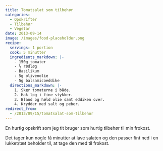 ```yaml
---
title: Tomatsalat som tilbehør
categories:
  - Opskrifter
  - Tilbehør
  - Vegetar
date: 2013-09-14
image: /images/food-placeholder.png
recipe:
  servings: 1 portion
  cook: 5 minutter
  ingredients_markdown: |-
    - 150g tomater
    - ½ rødløg
    - Basilikum
    - 5g olivenolie
    - 5g balsamicoeddike
  directions_markdown: |-
    1. Skær tomaterne i både.
    2. Hak løg i fine stykker.
    3. Bland og hæld olie samt eddiken over.
    4. Krydder med salt og peber.
redirect_from:
  - /2013/09/15/tomatsalat-som-tilbehor
---
```


En hurtig opskrift som jeg tit bruger som hurtig tilbehør til min frokost.

Det tager kun nogle få minutter at lave salaten og den passer fint ned i en lukket/tæt beholder til, at tage den med til frokost.
